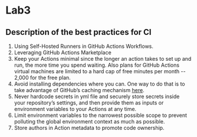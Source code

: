 # Lab3

## Description of the best practices for CI

1. Using Self-Hosted Runners in GitHub Actions Workflows.
2. Leveraging GitHub Actions Marketplace
3. Keep your Actions minimal since the longer an action takes to set up and run, the more time you spend waiting. Also plans for GitHub Actions virtual machines are limited to a hard cap of free minutes per month -- 2,000 for the free plan.
4. Avoid installing dependencies where you can. One way to do that is to take advantage of GitHub’s caching mechanism [here](https://github.com/actions/setup-python#caching-packages-dependencies).
5. Never hardcode secrets in yml file and securely store secrets inside your repository’s settings, and then provide them as inputs or environment variables to your Actions at any time.
6. Limit environment variables to the narrowest possible scope to prevent polluting the global environment context as much as possible.
7. Store authors in Action metadata to promote code ownership.
